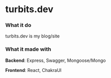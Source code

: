 # turbits.dev

### What it do

turbits.dev is my blog/site

### What it made with

**Backend**: Express, Swagger, Mongoose/Mongo

**Frontend**: React, ChakraUI
